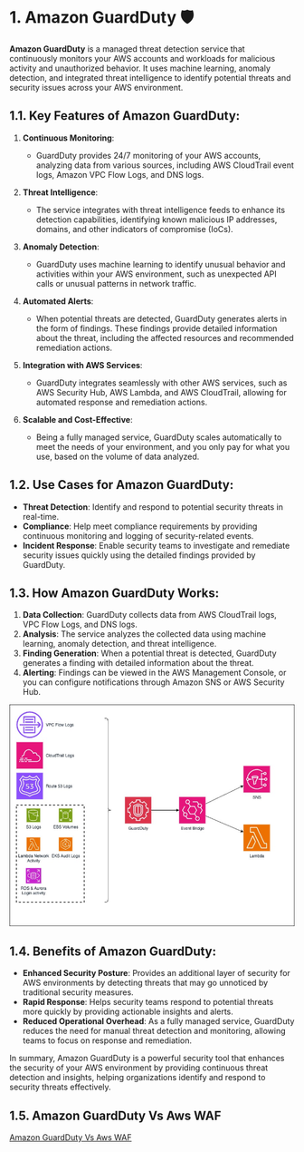 # 1. Amazon GuardDuty 🛡️

**Amazon GuardDuty** is a managed threat detection service that continuously monitors your AWS accounts and workloads for malicious activity and unauthorized behavior. It uses machine learning, anomaly detection, and integrated threat intelligence to identify potential threats and security issues across your AWS environment.

## 1.1. Key Features of Amazon GuardDuty:

1. **Continuous Monitoring**:

   - GuardDuty provides 24/7 monitoring of your AWS accounts, analyzing data from various sources, including AWS CloudTrail event logs, Amazon VPC Flow Logs, and DNS logs.

2. **Threat Intelligence**:

   - The service integrates with threat intelligence feeds to enhance its detection capabilities, identifying known malicious IP addresses, domains, and other indicators of compromise (IoCs).

3. **Anomaly Detection**:

   - GuardDuty uses machine learning to identify unusual behavior and activities within your AWS environment, such as unexpected API calls or unusual patterns in network traffic.

4. **Automated Alerts**:

   - When potential threats are detected, GuardDuty generates alerts in the form of findings. These findings provide detailed information about the threat, including the affected resources and recommended remediation actions.

5. **Integration with AWS Services**:

   - GuardDuty integrates seamlessly with other AWS services, such as AWS Security Hub, AWS Lambda, and AWS CloudTrail, allowing for automated response and remediation actions.

6. **Scalable and Cost-Effective**:
   - Being a fully managed service, GuardDuty scales automatically to meet the needs of your environment, and you only pay for what you use, based on the volume of data analyzed.

## 1.2. Use Cases for Amazon GuardDuty:

- **Threat Detection**: Identify and respond to potential security threats in real-time.
- **Compliance**: Help meet compliance requirements by providing continuous monitoring and logging of security-related events.
- **Incident Response**: Enable security teams to investigate and remediate security issues quickly using the detailed findings provided by GuardDuty.

## 1.3. How Amazon GuardDuty Works:

1. **Data Collection**: GuardDuty collects data from AWS CloudTrail logs, VPC Flow Logs, and DNS logs.
2. **Analysis**: The service analyzes the collected data using machine learning, anomaly detection, and threat intelligence.
3. **Finding Generation**: When a potential threat is detected, GuardDuty generates a finding with detailed information about the threat.
4. **Alerting**: Findings can be viewed in the AWS Management Console, or you can configure notifications through Amazon SNS or AWS Security Hub.

![Aws GuardDuty diagram](../imgs/aws-guardduty.jpg)

## 1.4. Benefits of Amazon GuardDuty:

- **Enhanced Security Posture**: Provides an additional layer of security for AWS environments by detecting threats that may go unnoticed by traditional security measures.
- **Rapid Response**: Helps security teams respond to potential threats more quickly by providing actionable insights and alerts.
- **Reduced Operational Overhead**: As a fully managed service, GuardDuty reduces the need for manual threat detection and monitoring, allowing teams to focus on response and remediation.

In summary, Amazon GuardDuty is a powerful security tool that enhances the security of your AWS environment by providing continuous threat detection and insights, helping organizations identify and respond to security threats effectively.

## 1.5. Amazon GuardDuty Vs Aws WAF

[Amazon GuardDuty Vs Aws WAF](./guardduty-vs-waf.md)
